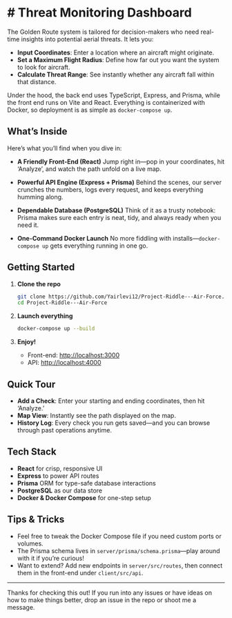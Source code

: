# # Threat Monitoring Dashboard

The Golden Route system is tailored for decision-makers who need real-time insights into potential aerial threats. It lets you:

* **Input Coordinates**: Enter a location where an aircraft might originate.
* **Set a Maximum Flight Radius**: Define how far out you want the system to look for aircraft.
* **Calculate Threat Range**: See instantly whether any aircraft fall within that distance.

Under the hood, the back end uses TypeScript, Express, and Prisma, while the front end runs on Vite and React. Everything is containerized with Docker, so deployment is as simple as `docker-compose up`.

## What’s Inside

Here’s what you’ll find when you dive in:

* **A Friendly Front-End (React)**
  Jump right in—pop in your coordinates, hit ‘Analyze’, and watch the path unfold on a live map.

* **Powerful API Engine (Express + Prisma)**
  Behind the scenes, our server crunches the numbers, logs every request, and keeps everything humming along.

* **Dependable Database (PostgreSQL)**
  Think of it as a trusty notebook: Prisma makes sure each entry is neat, tidy, and always ready when you need it.

* **One-Command Docker Launch**
  No more fiddling with installs—`docker-compose up` gets everything running in one go.

## Getting Started

1. **Clone the repo**

   ```bash
   git clone https://github.com/Yairlevi12/Project-Riddle---Air-Force.git
   cd Project-Riddle---Air-Force
   ```

2. **Launch everything**

   ```bash
   docker-compose up --build
   ```

3. **Enjoy!**

   * Front-end: [http://localhost:3000](http://localhost:3000)
   * API:        [http://localhost:4000](http://localhost:4000)

## Quick Tour

* **Add a Check**: Enter your starting and ending coordinates, then hit ‘Analyze.’
* **Map View**: Instantly see the path displayed on the map.
* **History Log**: Every check you run gets saved—and you can browse through past operations anytime.

## Tech Stack

* **React** for crisp, responsive UI
* **Express** to power API routes
* **Prisma** ORM for type-safe database interactions
* **PostgreSQL** as our data store
* **Docker & Docker Compose** for one-step setup

## Tips & Tricks

* Feel free to tweak the Docker Compose file if you need custom ports or volumes.
* The Prisma schema lives in `server/prisma/schema.prisma`—play around with it if you’re curious!
* Want to extend? Add new endpoints in `server/src/routes`, then connect them in the front-end under `client/src/api`.

---

Thanks for checking this out! If you run into any issues or have ideas on how to make things better, drop an issue in the repo or shoot me a message.
